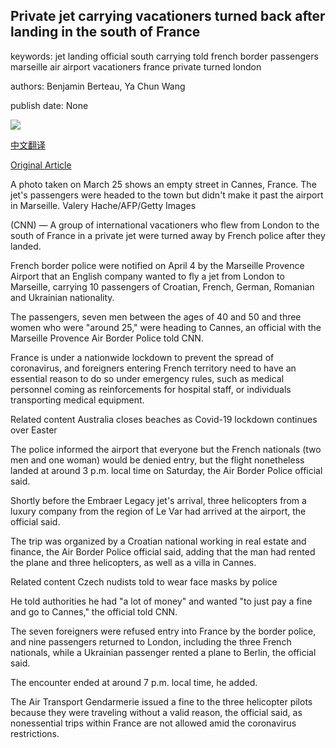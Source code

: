 ## Private jet carrying vacationers turned back after landing in the south of France

keywords: jet landing official south carrying told french border passengers marseille air airport vacationers france private turned london

authors: Benjamin Berteau, Ya Chun Wang

publish date: None

![](https://cdn.cnn.com/cnnnext/dam/assets/200410173724-cannes-france-coronavirus-0325-file-super-tease.jpg)

[中文翻译](Private%20jet%20carrying%20vacationers%20turned%20back%20after%20landing%20in%20the%20south%20of%20France_zh.md)

[Original Article](https://edition.cnn.com/travel/article/private-jet-turned-back-cannes-france/index.html)

A photo taken on March 25 shows an empty street in Cannes, France. The jet's passengers were headed to the town but didn't make it past the airport in Marseille. Valery Hache/AFP/Getty Images

(CNN) — A group of international vacationers who flew from London to the south of France in a private jet were turned away by French police after they landed.

French border police were notified on April 4 by the Marseille Provence Airport that an English company wanted to fly a jet from London to Marseille, carrying 10 passengers of Croatian, French, German, Romanian and Ukrainian nationality.

The passengers, seven men between the ages of 40 and 50 and three women who were "around 25," were heading to Cannes, an official with the Marseille Provence Air Border Police told CNN.

France is under a nationwide lockdown to prevent the spread of coronavirus, and foreigners entering French territory need to have an essential reason to do so under emergency rules, such as medical personnel coming as reinforcements for hospital staff, or individuals transporting medical equipment.

Related content Australia closes beaches as Covid-19 lockdown continues over Easter

The police informed the airport that everyone but the French nationals (two men and one woman) would be denied entry, but the flight nonetheless landed at around 3 p.m. local time on Saturday, the Air Border Police official said.

Shortly before the Embraer Legacy jet's arrival, three helicopters from a luxury company from the region of Le Var had arrived at the airport, the official said.

The trip was organized by a Croatian national working in real estate and finance, the Air Border Police official said, adding that the man had rented the plane and three helicopters, as well as a villa in Cannes.

Related content Czech nudists told to wear face masks by police

He told authorities he had "a lot of money" and wanted "to just pay a fine and go to Cannes," the official told CNN.

The seven foreigners were refused entry into France by the border police, and nine passengers returned to London, including the three French nationals, while a Ukrainian passenger rented a plane to Berlin, the official said.

The encounter ended at around 7 p.m. local time, he added.

The Air Transport Gendarmerie issued a fine to the three helicopter pilots because they were traveling without a valid reason, the official said, as nonessential trips within France are not allowed amid the coronavirus restrictions.